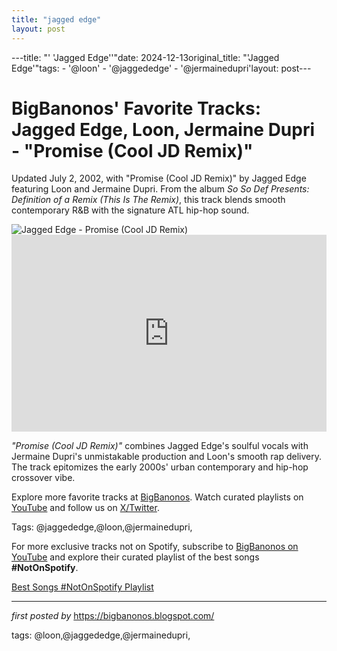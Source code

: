 ```yaml
---
title: "jagged edge"
layout: post
---
```

---title: "' 'Jagged Edge''"date: 2024-12-13original_title: "'Jagged Edge'"tags:  - '@loon'  - '@jaggededge'  - '@jermainedupri'layout: post---<!-- Post Title --><h1 >BigBanonos' Favorite Tracks: Jagged Edge, Loon, Jermaine Dupri - "Promise (Cool JD Remix)"</h1> <!-- Introductory Text --><p >Updated July 2, 2002, with "Promise (Cool JD Remix)" by Jagged Edge featuring Loon and Jermaine Dupri. From the album *So So Def Presents: Definition of a Remix (This Is The Remix)*, this track blends smooth contemporary R&B with the signature ATL hip-hop sound.</p> <!-- Featured Image --><div > <img src="https://images.squarespace-cdn.com/content/v1/56858337cbced60d3b293aef/1499359029867-P0R3WRQ9LG2NQ0WHB09F/Albumism_JaggedEdge_MainImage1.jpg" alt="Jagged Edge - Promise (Cool JD Remix)" /></div> <!-- YouTube Video Embed --><div > <iframe width="100%" height="315" src="https://www.youtube.com/embed/2Gd-w19840Q" title="Promise (Cool JD Remix)" frameborder="0" allow="accelerometer; autoplay; encrypted-media; gyroscope; picture-in-picture; web-share" referrerpolicy="strict-origin-when-cross-origin" allowfullscreen></iframe></div> <!-- Song Information --><div > <p><em>"Promise (Cool JD Remix)"</em> combines Jagged Edge's soulful vocals with Jermaine Dupri's unmistakable production and Loon's smooth rap delivery. The track epitomizes the early 2000s' urban contemporary and hip-hop crossover vibe.</p></div> <!-- Footer Links --><div > <p>Explore more favorite tracks at <a href="https://bigbanonos.blogspot.com/" target="_blank">BigBanonos</a>. Watch curated playlists on <a href="https://www.youtube.com/@BigBanonos" target="_blank">YouTube</a> and follow us on <a href="https://x.com/bigbanonos" target="_blank">X/Twitter</a>.</p></div> <!-- Tags --><p >Tags: @jaggededge,@loon,@jermainedupri,</p><!--Subscribe and Playlist Links--><div>    <p>For more exclusive tracks not on Spotify, subscribe to <a href="https://www.youtube.com/@BigBanonos" target="_blank">BigBanonos on YouTube</a> and explore their curated playlist of the best songs <strong>#NotOnSpotify</strong>.</p>    <p><a href="https://www.youtube.com/playlist?list=PLtuNtuTatqI0kFahUCbtbfenC_ET5O_tr" target="_blank">Best Songs #NotOnSpotify Playlist<br /></a></p></div><hr /><p><em>first posted by</em> <a href="https://bigbanonos.blogspot.com/" rel="noopener" target="_new">https://bigbanonos.blogspot.com/</a></p><p>tags: @loon,@jaggededge,@jermainedupri,</p>